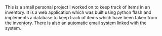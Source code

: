 This is a small personal project I worked on to keep track of items in an inventory. It is a web application which was built using python flash and implements a database to keep track of items which have been taken from the inventory. There is also an automatic email system linked with the system. 
